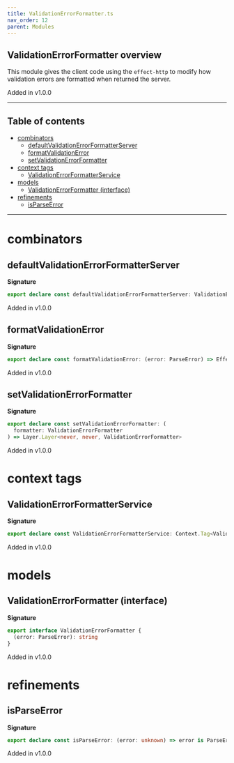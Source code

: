 ```yaml
---
title: ValidationErrorFormatter.ts
nav_order: 12
parent: Modules
---
```


## ValidationErrorFormatter overview

This module gives the client code using the `effect-http` to modify
how validation errors are formatted when returned the server.

Added in v1.0.0

---

<h2 class="text-delta">Table of contents</h2>

- [combinators](#combinators)
  - [defaultValidationErrorFormatterServer](#defaultvalidationerrorformatterserver)
  - [formatValidationError](#formatvalidationerror)
  - [setValidationErrorFormatter](#setvalidationerrorformatter)
- [context tags](#context-tags)
  - [ValidationErrorFormatterService](#validationerrorformatterservice)
- [models](#models)
  - [ValidationErrorFormatter (interface)](#validationerrorformatter-interface)
- [refinements](#refinements)
  - [isParseError](#isparseerror)

---

# combinators

## defaultValidationErrorFormatterServer

**Signature**

```ts
export declare const defaultValidationErrorFormatterServer: ValidationErrorFormatter
```

Added in v1.0.0

## formatValidationError

**Signature**

```ts
export declare const formatValidationError: (error: ParseError) => Effect.Effect<never, never, string>
```

Added in v1.0.0

## setValidationErrorFormatter

**Signature**

```ts
export declare const setValidationErrorFormatter: (
  formatter: ValidationErrorFormatter
) => Layer.Layer<never, never, ValidationErrorFormatter>
```

Added in v1.0.0

# context tags

## ValidationErrorFormatterService

**Signature**

```ts
export declare const ValidationErrorFormatterService: Context.Tag<ValidationErrorFormatter, ValidationErrorFormatter>
```

Added in v1.0.0

# models

## ValidationErrorFormatter (interface)

**Signature**

```ts
export interface ValidationErrorFormatter {
  (error: ParseError): string
}
```

Added in v1.0.0

# refinements

## isParseError

**Signature**

```ts
export declare const isParseError: (error: unknown) => error is ParseError
```

Added in v1.0.0
